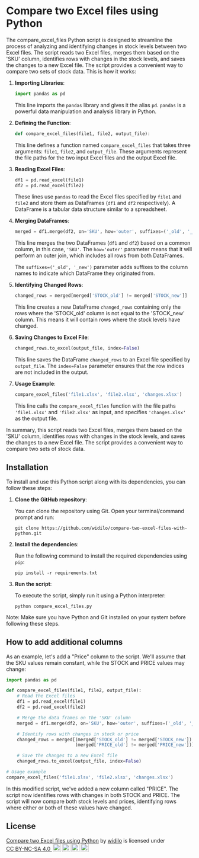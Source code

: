 # Compare two Excel files using Python

The compare_excel_files Python script is designed to streamline the process of analyzing and identifying changes in stock levels between two Excel files. The script reads two Excel files, merges them based on the 'SKU' column, identifies rows with changes in the stock levels, and saves the changes to a new Excel file. The script provides a convenient way to compare two sets of stock data. This is how it works:

1. **Importing Libraries**:

   ```python
   import pandas as pd
   ```

   This line imports the `pandas` library and gives it the alias `pd`. `pandas` is a powerful data manipulation and analysis library in Python.

2. **Defining the Function**:

   ```python
   def compare_excel_files(file1, file2, output_file):
   ```

   This line defines a function named `compare_excel_files` that takes three arguments: `file1`, `file2`, and `output_file`. These arguments represent the file paths for the two input Excel files and the output Excel file.

3. **Reading Excel Files**:

   ```python
   df1 = pd.read_excel(file1)
   df2 = pd.read_excel(file2)
   ```

   These lines use `pandas` to read the Excel files specified by `file1` and `file2` and store them as DataFrames (`df1` and `df2` respectively). A DataFrame is a tabular data structure similar to a spreadsheet.

4. **Merging DataFrames**:

   ```python
   merged = df1.merge(df2, on='SKU', how='outer', suffixes=('_old', '_new'))
   ```

   This line merges the two DataFrames (`df1` and `df2`) based on a common column, in this case, `'SKU'`. The `how='outer'` parameter means that it will perform an outer join, which includes all rows from both DataFrames.

   The `suffixes=('_old', '_new')` parameter adds suffixes to the column names to indicate which DataFrame they originated from.

5. **Identifying Changed Rows**:

   ```python
   changed_rows = merged[merged['STOCK_old'] != merged['STOCK_new']]
   ```

   This line creates a new DataFrame `changed_rows` containing only the rows where the 'STOCK_old' column is not equal to the 'STOCK_new' column. This means it will contain rows where the stock levels have changed.

6. **Saving Changes to Excel File**:

   ```python
   changed_rows.to_excel(output_file, index=False)
   ```

   This line saves the DataFrame `changed_rows` to an Excel file specified by `output_file`. The `index=False` parameter ensures that the row indices are not included in the output.

7. **Usage Example**:

   ```python
   compare_excel_files('file1.xlsx', 'file2.xlsx', 'changes.xlsx')
   ```

   This line calls the `compare_excel_files` function with the file paths `'file1.xlsx'` and `'file2.xlsx'` as input, and specifies `'changes.xlsx'` as the output file.

In summary, this script reads two Excel files, merges them based on the 'SKU' column, identifies rows with changes in the stock levels, and saves the changes to a new Excel file. The script provides a convenient way to compare two sets of stock data.

## Installation

To install and use this Python script along with its dependencies, you can follow these steps:

1. **Clone the GitHub repository**:

   You can clone the repository using Git. Open your terminal/command prompt and run:

   ```
   git clone https://github.com/widilo/compare-two-excel-files-with-python.git
   ```

2. **Install the dependencies**:

   Run the following command to install the required dependencies using `pip`:

   ```
   pip install -r requirements.txt
   ```

3. **Run the script**:

   To execute the script, simply run it using a Python interpreter:

   ```
   python compare_excel_files.py
   ```

Note: Make sure you have Python and Git installed on your system before following these steps.

## How to add additional columns

As an example, let's add a "Price" column to the script. We'll assume that the SKU values remain constant, while the STOCK and PRICE values may change:

```python
import pandas as pd

def compare_excel_files(file1, file2, output_file):
    # Read the Excel files
    df1 = pd.read_excel(file1)
    df2 = pd.read_excel(file2)

    # Merge the data frames on the 'SKU' column
    merged = df1.merge(df2, on='SKU', how='outer', suffixes=('_old', '_new'))

    # Identify rows with changes in stock or price
    changed_rows = merged[(merged['STOCK_old'] != merged['STOCK_new']) | 
                          (merged['PRICE_old'] != merged['PRICE_new'])]

    # Save the changes to a new Excel file
    changed_rows.to_excel(output_file, index=False)

# Usage example
compare_excel_files('file1.xlsx', 'file2.xlsx', 'changes.xlsx')
```

In this modified script, we've added a new column called "PRICE". The script now identifies rows with changes in both STOCK and PRICE.
The script will now compare both stock levels and prices, identifying rows where either or both of these values have changed.

## License

<p xmlns:cc="http://creativecommons.org/ns#"  xmlns:dct="http://purl.org/dc/terms/"><a property="dct:title"  rel="cc:attributionURL"  href="https://github.com/widilo/compare-two-excel-files-with-python">Compare two Excel files using Python</a> by <a rel="cc:attributionURL dct:creator"  property="cc:attributionName"  href="https://widilo.de">widilo</a> is licensed under  <a  href="http://creativecommons.org/licenses/by-nc-sa/4.0/?ref=chooser-v1"  target="_blank" rel="license noopener noreferrer"  style="display:inline-block;">CC BY-NC-SA 4.0 <img  style="height:22px!important;margin-left:3px;vertical-align:text-bottom;"   src="https://mirrors.creativecommons.org/presskit/icons/cc.svg?ref=chooser-v1"><img   style="height:22px!important;margin-left:3px;vertical-align:text-bottom;"   src="https://mirrors.creativecommons.org/presskit/icons/by.svg?ref=chooser-v1"><img   style="height:22px!important;margin-left:3px;vertical-align:text-bottom;"   src="https://mirrors.creativecommons.org/presskit/icons/nc.svg?ref=chooser-v1"><img   style="height:22px!important;margin-left:3px;vertical-align:text-bottom;"   src="https://mirrors.creativecommons.org/presskit/icons/sa.svg?ref=chooser-v1"></a></p> 

